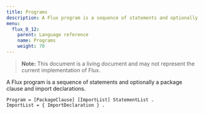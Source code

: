 ```yaml
---
title: Programs
description: A Flux program is a sequence of statements and optionally a package clause and import declarations.
menu:
  flux_0_12:
    parent: Language reference
    name: Programs
    weight: 70
---
```


> **Note:** This document is a living document and may not represent the current implementation of Flux.

A Flux program is a sequence of statements and optionally a package clause and import declarations.

```
Program = [PackageClause] [ImportList] StatementList .
ImportList = { ImportDeclaration } .
```

